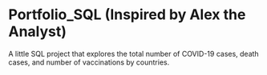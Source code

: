 # Portfolio_SQL (Inspired by Alex the Analyst)

A little SQL project that explores the total number of COVID-19 cases, death cases, and number of vaccinations by countries.

